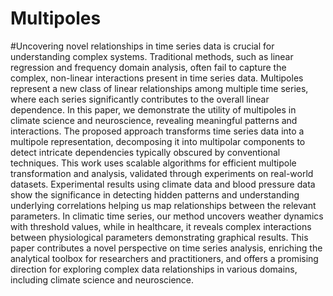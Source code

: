 # Multipoles
#Uncovering novel relationships in time series data is crucial for understanding complex systems. Traditional methods, such as linear regression and frequency domain analysis, often fail to capture the complex, non-linear interactions present in time series data. Multipoles represent a new class of linear relationships among multiple time series, where each series significantly contributes to the overall linear dependence. In this paper, we demonstrate the utility of multipoles in climate science and neuroscience, revealing meaningful patterns and interactions. The proposed approach transforms time series data into a multipole representation, decomposing it into multipolar components to detect intricate dependencies typically obscured by conventional techniques. This work uses scalable algorithms for efficient multipole transformation and analysis, validated through experiments on real-world datasets. Experimental results using climate data and blood pressure data show the significance in detecting hidden patterns and understanding underlying correlations helping us map relationships between the relevant parameters. In climatic time series, our method uncovers weather dynamics with threshold values, while in healthcare, it reveals complex interactions between physiological parameters demonstrating graphical results. This paper contributes a novel perspective on time series analysis, enriching the analytical toolbox for researchers and practitioners, and offers a promising direction for exploring complex data relationships in various domains, including climate science and neuroscience.
